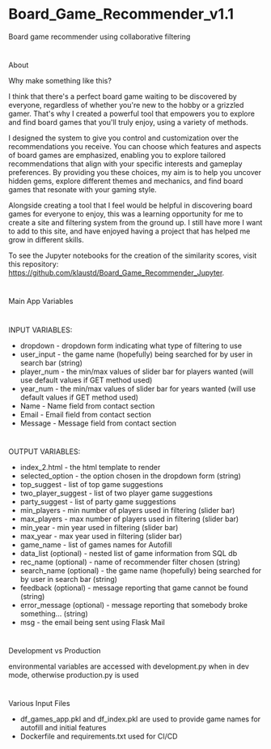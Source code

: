 # Board_Game_Recommender_v1.1
Board game recommender using collaborative filtering
# ###################################################
About

Why make something like this?

I think that there's a perfect board game waiting to be discovered by everyone, regardless of whether you're new to the hobby or a grizzled gamer. 
That's why I created a powerful tool that empowers you to explore and find board games that you'll truly enjoy, using a variety of methods.

I designed the system to give you control and customization over the recommendations you receive.
You can choose which features and aspects of board games are emphasized, enabling you to explore tailored recommendations that align with your specific interests and gameplay preferences.
By providing you these choices, my aim is to help you uncover hidden gems, explore different themes and mechanics, and find board games that resonate with your gaming style.

Alongside creating a tool that I feel would be helpful in discovering board games for everyone to enjoy, this was a learning opportunity for me to create a site and filtering system from the ground up.
I still have more I want to add to this site, and have enjoyed having a project that has helped me grow in different skills.

To see the Jupyter notebooks for the creation of the similarity scores, visit this repository: https://github.com/klaustd/Board_Game_Recommender_Jupyter.
# #################################################

Main App Variables
# ###############################################
INPUT VARIABLES:
* dropdown - dropdown form indicating what type of filtering to use
* user_input - the game name (hopefully) being searched for by user in search bar (string)
* player_num - the min/max values of slider bar for players wanted (will use default values if GET method used)
* year_num - the min/max values of slider bar for years wanted (will use default values if GET method used)
* Name - Name field from contact section
* Email - Email field from contact section
* Message - Message field from contact section
# ###############################################
OUTPUT VARIABLES:
* index_2.html - the html template to render
* selected_option - the option chosen in the dropdown form (string)
* top_suggest - list of top game suggestions
* two_player_suggest - list of two player game suggestions
* party_suggest - list of party game suggestions
* min_players - min number of players used in filtering (slider bar)
* max_players - max number of players used in filtering (slider bar)
* min_year - min year used in filtering (slider bar)
* max_year - max year used in filtering (slider bar)
* game_name - list of games names for Autofill
* data_list (optional) - nested list of game information from SQL db
* rec_name (optional) - name of recommender filter chosen (string)
* search_name (optional) - the game name (hopefully) being searched for by user in search bar (string)
* feedback (optional) - message reporting that game cannot be found (string)
* error_message (optional) - message reporting that somebody broke something... (string)
* msg - the email being sent using Flask Mail
# ###############################################
Development vs Production

environmental variables are accessed with development.py when in dev mode, otherwise production.py is used 
# ###############################################
Various Input Files

* df_games_app.pkl and df_index.pkl are used to provide game names for autofill and initial features
* Dockerfile and requirements.txt used for CI/CD
